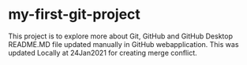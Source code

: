# my-first-git-project
This project is to explore more about Git, GitHub and GitHub Desktop
README.MD file updated manually in GitHub webapplication. This was updated Locally at 24Jan2021 for creating merge conflict.
